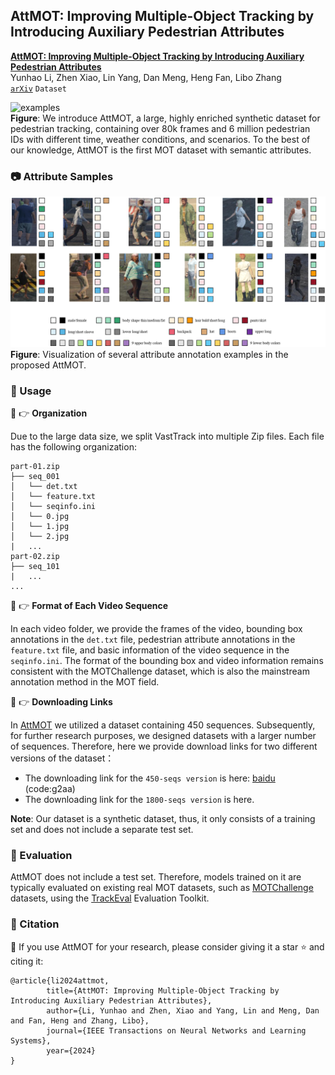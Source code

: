 ## AttMOT: Improving Multiple-Object Tracking by Introducing Auxiliary Pedestrian Attributes

[**AttMOT: Improving Multiple-Object Tracking by Introducing Auxiliary Pedestrian Attributes**](https://arxiv.org/abs/2308.07537) <br>
Yunhao Li, Zhen Xiao, Lin Yang, Dan Meng, Heng Fan, Libo Zhang <br>
[`arXiv`](https://arxiv.org/abs/2308.07537) `Dataset`

![examples](assets/examples.png) <br>
**Figure**: We introduce AttMOT, a large, highly enriched synthetic dataset for pedestrian tracking, containing over 80k frames and 6 million pedestrian IDs with different time, weather conditions, and scenarios. To the best of our knowledge, AttMOT is the first MOT dataset with semantic attributes.

### 📷 Attribute Samples
![samples](assets/samples.png) <br>
**Figure**: Visualization of several attribute annotation examples in the proposed AttMOT.

### 🚩 Usage
🔹 👉 **Organization**

Due to the large data size, we split VastTrack into multiple Zip files. Each file has the following organization:
``` text
part-01.zip
├── seq_001
│   └── det.txt
│   └── feature.txt
│   └── seqinfo.ini
│   └── 0.jpg
│   └── 1.jpg
│   └── 2.jpg
|   ...
part-02.zip
├── seq_101
|   ...
...
```

🔹 👉 **Format of Each Video Sequence**

In each video folder, we provide the frames of the video, bounding box annotations in the ```det.txt``` file, pedestrian attribute annotations in the ```feature.txt``` file, and basic information of the video sequence in the ```seqinfo.ini```. The format of the bounding box and video information remains consistent with the MOTChallenge dataset, which is also the mainstream annotation method in the MOT field.

🔹 👉 **Downloading Links**

In [AttMOT](https://arxiv.org/abs/2308.07537) we utilized a dataset containing 450 sequences. Subsequently, for further research purposes, we designed datasets with a larger number of sequences. Therefore, here we provide download links for two different versions of the dataset：

- The downloading link for the ```450-seqs version``` is here: [baidu](https://pan.baidu.com/s/1gZsPRDwWZyAQTuUY7KIV4w) (code:g2aa)
- The downloading link for the ```1800-seqs version``` is here.

**Note**: Our dataset is a synthetic dataset, thus, it only consists of a training set and does not include a separate test set.

### 📏 Evaluation

AttMOT does not include a test set. Therefore, models trained on it are typically evaluated on existing real MOT datasets, such as [MOTChallenge](https://motchallenge.net/data/MOT17/) datasets, using the [TrackEval](https://github.com/JonathonLuiten/TrackEval) Evaluation Toolkit.

### 🎈 Citation
🙏 If you use AttMOT for your research, please consider giving it a star ⭐ and citing it:

``` text
@article{li2024attmot,
        title={AttMOT: Improving Multiple-Object Tracking by Introducing Auxiliary Pedestrian Attributes},
        author={Li, Yunhao and Zhen, Xiao and Yang, Lin and Meng, Dan and Fan, Heng and Zhang, Libo},
        journal={IEEE Transactions on Neural Networks and Learning Systems},
        year={2024}
}
```
